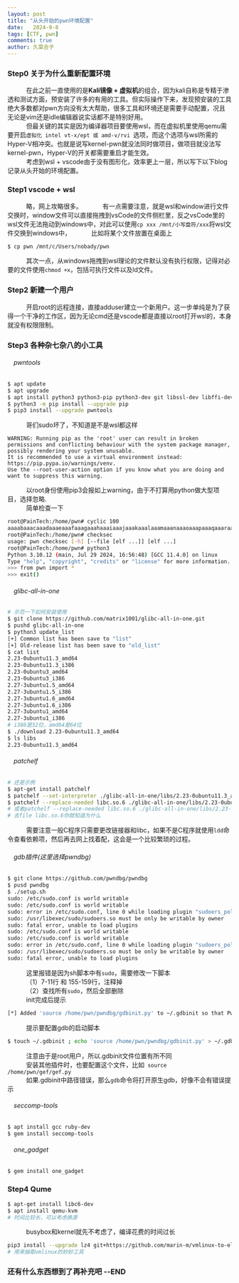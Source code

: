 ```yaml
---
layout: post
title: "从头开始的pwn环境配置"
date:   2024-9-8
tags: [CTF, pwn]
comments: true
author: 久菜合子
---
```


### Step0 关于为什么重新配置环境
&emsp;&emsp;&emsp;在此之前一直使用的是**Kali镜像 + 虚拟机**的组合，因为kali自称是专精于渗透和测试方面，预安装了许多的有用的工具。但实际操作下来，发现预安装的工具绝大多数都对pwn方向没有太大帮助，很多工具和环境还是需要手动配置，况且无论是vim还是idle编辑器说实话都不是特别好用。 <br>
&emsp;&emsp;&emsp;但最关键的其实是因为编译器项目要使用wsl，而在虚拟机里使用qemu需要开启```虚拟化 intel vt-x/ept 或 amd-v/rvi ```选项，而这个选项与wsl所需的Hyper-V相冲突。也就是说写kernel-pwn就没法同时做项目，做项目就没法写kernel-pwn，Hyper-V的开关都需要重启才能生效。<br>
&emsp;&emsp;&emsp;考虑到wsl + vscode由于没有图形化，效率更上一层，所以写下以下blog记录从头开始的环境配置。
### Step1 vscode + wsl
&emsp;&emsp;&emsp;略，网上攻略很多。
&emsp;&emsp;&emsp;有一点需要注意，就是wsl和window进行文件交换时，window文件可以直接拖拽到vsCode的文件侧栏里，反之vsCode里的wsl文件无法拖动到windows中，对此可以使用```cp xxx /mnt/小写盘符/xxx```将wsl文件交换到windows中，
&emsp;&emsp;&emsp;比如将某个文件放置在桌面上
```sh
$ cp pwn /mnt/c/Users/nobady/pwn
```
&emsp;&emsp;&emsp;其次一点，从windows拖拽到wsl理论的文件默认没有执行权限，记得对必要的文件使用```chmod +x```，包括可执行文件以及ld文件。
### Step2 新建一个用户
&emsp;&emsp;&emsp;开启root的远程连接，直接adduser建立一个新用户。这一步单纯是为了获得一个干净的工作区，因为无论cmd还是vscode都是直接以root打开wsl的，本身就没有权限限制。
### Step3 各种杂七杂八的小工具
###### &emsp;pwntools
```sh
$ apt update
$ apt upgrade
$ apt install python3 python3-pip python3-dev git libssl-dev libffi-dev build-essential -y
$ python3 -m pip install --upgrade pip
$ pip3 install --upgrade pwntools
```
&emsp;&emsp;&emsp;哥们sudo坏了，不知道是不是wsl都这样
```
WARNING: Running pip as the 'root' user can result in broken permissions and conflicting behaviour with the system package manager, 
possibly rendering your system unusable.
It is recommended to use a virtual environment instead: https://pip.pypa.io/warnings/venv. 
Use the --root-user-action option if you know what you are doing and want to suppress this warning.
```
&emsp;&emsp;&emsp;以root身份使用pip3会报如上warning，由于不打算用python做大型项目，选择忽略.<br>
&emsp;&emsp;&emsp;简单检查一下
```sh
root@PainTech:/home/pwn# cyclic 100
aaaabaaacaaadaaaeaaafaaagaaahaaaiaaajaaakaaalaaamaaanaaaoaaapaaaqaaaraaasaaataaauaaavaaawaaaxaaayaaa
root@PainTech:/home/pwn# checksec 
usage: pwn checksec [-h] [--file [elf ...]] [elf ...]
root@PainTech:/home/pwn# python3
Python 3.10.12 (main, Jul 29 2024, 16:56:48) [GCC 11.4.0] on linux
Type "help", "copyright", "credits" or "license" for more information.
>>> from pwn import *
>>> exit()
```
###### &emsp;glibc-all-in-one
```sh
# 示范一下如何安装使用
$ git clone https://github.com/matrix1001/glibc-all-in-one.git
$ pushd glibc-all-in-one
$ python3 update_list
[+] Common list has been save to "list"
[+] Old-release list has been save to "old_list"
$ cat list
2.23-0ubuntu11.3_amd64
2.23-0ubuntu11.3_i386
2.23-0ubuntu3_amd64
2.23-0ubuntu3_i386
2.27-3ubuntu1.5_amd64
2.27-3ubuntu1.5_i386
2.27-3ubuntu1.6_amd64
2.27-3ubuntu1.6_i386
2.27-3ubuntu1_amd64
2.27-3ubuntu1_i386
# i386是32位，amd64是64位
$ ./download 2.23-0ubuntu11.3_amd64
$ ls libs
2.23-0ubuntu11.3_amd64
```
###### &emsp;patchelf
```sh
# 还是示例
$ apt-get install patchelf
$ patchelf --set-interpreter ./glibc-all-in-one/libs/2.23-0ubuntu11.3_amd64/ld-2.23.so targetfile
$ patchelf --replace-needed libc.so.6 ./glibc-all-in-one/libs/2.23-0ubuntu11.3_amd64/libc.so.6 targetfile
# 或者patchelf --replace-needed libc.so.6 ./glibc-all-in-one/libs/2.23-0ubuntu11.3_amd64/libc-2.23.so targetfile
# 去file libc.so.6你就知道为什么
```
&emsp;&emsp;&emsp;需要注意一般C程序只需要更改链接器和libc，如果不是C程序就使用```ldd```命令查看依赖项，然后再去网上找着配，这会是一个比较繁琐的过程。
###### &emsp;gdb插件(这里选择pwndbg)
```sh
$ git clone https://github.com/pwndbg/pwndbg
$ pusd pwndbg
$ ./setup.sh
sudo: /etc/sudo.conf is world writable
sudo: /etc/sudo.conf is world writable
sudo: error in /etc/sudo.conf, line 0 while loading plugin "sudoers_policy"
sudo: /usr/libexec/sudo/sudoers.so must be only be writable by owner
sudo: fatal error, unable to load plugins
sudo: /etc/sudo.conf is world writable
sudo: /etc/sudo.conf is world writable
sudo: error in /etc/sudo.conf, line 0 while loading plugin "sudoers_policy"
sudo: /usr/libexec/sudo/sudoers.so must be only be writable by owner
sudo: fatal error, unable to load plugins
```
&emsp;&emsp;&emsp;这里报错是因为sh脚本中有```sudo```，需要修改一下脚本<br>
&emsp;&emsp;&emsp;（1）7-11行 和 155-159行，注释掉<br>
&emsp;&emsp;&emsp;（2）查找所有```sudo```，然后全部删除<br>
&emsp;&emsp;&emsp;init完成后提示
```sh
[*] Added 'source /home/pwn/pwndbg/gdbinit.py' to ~/.gdbinit so that Pwndbg will be loaded on every launch of GDB.
```
&emsp;&emsp;&emsp;提示要配置gdb的启动脚本
```sh
$ touch ~/.gdbinit ; echo 'source /home/pwn/pwndbg/gdbinit.py' > ~/.gdbinit
```
&emsp;&emsp;&emsp;注意由于是root用户，所以.gdbinit文件位置有所不同<br>
&emsp;&emsp;&emsp;安装其他插件时，也要配置这个文件，比如```
source /home/pwn/gef/gef.py```<br>
&emsp;&emsp;&emsp;如果.gdbinit中路径错误，那么```gdb```命令将打开原生gdb，好像不会有错误提示
###### &emsp;seccomp-tools
```sh
$ apt install gcc ruby-dev
$ gem install seccomp-tools
```
###### &emsp;one_gadget
```sh
$ gem install one_gadget
```
### Step4 Qume
```sh
$ apt-get install libc6-dev
$ apt install qemu-kvm
# 时间比较长，可以考虑换源
```
&emsp;&emsp;&emsp;busybox和kernel就先不考虑了，编译花费的时间过长
```sh
pip3 install --upgrade lz4 git+https://github.com/marin-m/vmlinux-to-elf
# 用来抽取vmlinux的妙妙工具
```
### 还有什么东西想到了再补充吧 --END
